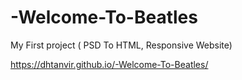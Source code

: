 # -Welcome-To-Beatles
My First project ( PSD To HTML, Responsive Website)



 https://dhtanvir.github.io/-Welcome-To-Beatles/
